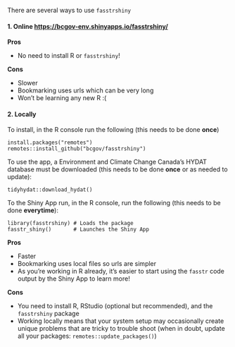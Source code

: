 There are several ways to use `fasstrshiny`

#### **1. Online <https://bcgov-env.shinyapps.io/fasstrshiny/>**

**Pros**

-   No need to install R or `fasstrshiny`!

**Cons**

-   Slower
-   Bookmarking uses urls which can be very long
-   Won’t be learning any new R :(

#### **2. Locally**

To install, in the R console run the following (this needs to be done
**once**)

    install.packages("remotes")
    remotes::install_github("bcgov/fasstrshiny")

To use the app, a Environment and Climate Change Canada’s HYDAT database
must be downloaded (this needs to be done **once** or as needed to
update):

    tidyhydat::download_hydat()

To the Shiny App run, in the R console, run the following (this needs to
be done **everytime**):

    library(fasstrshiny) # Loads the package
    fasstr_shiny()       # Launches the Shiny App

**Pros**

-   Faster
-   Bookmarking uses local files so urls are simpler
-   As you’re working in R already, it’s easier to start using the
    `fasstr` code output by the Shiny App to learn more!

**Cons**

-   You need to install R, RStudio (optional but recommended), and the
    `fasstrshiny` package
-   Working locally means that your system setup may occasionally create
    unique problems that are tricky to trouble shoot (when in doubt,
    update all your packages: `remotes::update_packages()`)
